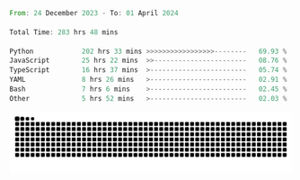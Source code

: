 <!--START_SECTION:waka-->

```rust
From: 24 December 2023 - To: 01 April 2024

Total Time: 283 hrs 48 mins

Python            202 hrs 33 mins >>>>>>>>>>>>>>>>>--------   69.93 %
JavaScript        25 hrs 22 mins  >>-----------------------   08.76 %
TypeScript        16 hrs 37 mins  >------------------------   05.74 %
YAML              8 hrs 26 mins   >------------------------   02.91 %
Bash              7 hrs 6 mins    >------------------------   02.45 %
Other             5 hrs 52 mins   >------------------------   02.03 %
```

<!--END_SECTION:waka-->


<picture>
  <source media="(prefers-color-scheme: dark)" srcset="https://raw.githubusercontent.com/jeerawut97/jeerawut97/output/github-contribution-grid-snake.svg">
  <img alt="github contribution grid snake animation" src="https://raw.githubusercontent.com/jeerawut97/jeerawut97/output/github-contribution-grid-snake.svg">
</picture>
